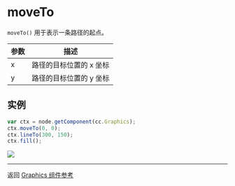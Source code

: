 # moveTo

`moveTo()` 用于表示一条路径的起点。

| 参数 |   描述
| -------------- | ----------- |
| x | 路径的目标位置的 x 坐标
| y | 路径的目标位置的 y 坐标

## 实例

```javascript
var ctx = node.getComponent(cc.Graphics);
ctx.moveTo(0, 0);
ctx.lineTo(300, 150);
ctx.fill();
```

<a href="graphics/moveTo.png"><img src="graphics/moveTo.png"></a>

<hr>

返回 [Graphics 组件参考](../../components/graphics.md)
